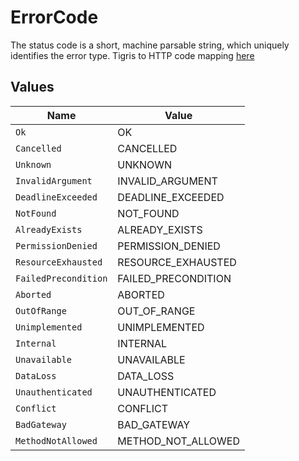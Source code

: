 # ErrorCode

The status code is a short, machine parsable string, which uniquely identifies the error type. Tigris to HTTP code mapping [here](/reference/http-code)


## Values

| Name                 | Value                |
| -------------------- | -------------------- |
| `Ok`                 | OK                   |
| `Cancelled`          | CANCELLED            |
| `Unknown`            | UNKNOWN              |
| `InvalidArgument`    | INVALID_ARGUMENT     |
| `DeadlineExceeded`   | DEADLINE_EXCEEDED    |
| `NotFound`           | NOT_FOUND            |
| `AlreadyExists`      | ALREADY_EXISTS       |
| `PermissionDenied`   | PERMISSION_DENIED    |
| `ResourceExhausted`  | RESOURCE_EXHAUSTED   |
| `FailedPrecondition` | FAILED_PRECONDITION  |
| `Aborted`            | ABORTED              |
| `OutOfRange`         | OUT_OF_RANGE         |
| `Unimplemented`      | UNIMPLEMENTED        |
| `Internal`           | INTERNAL             |
| `Unavailable`        | UNAVAILABLE          |
| `DataLoss`           | DATA_LOSS            |
| `Unauthenticated`    | UNAUTHENTICATED      |
| `Conflict`           | CONFLICT             |
| `BadGateway`         | BAD_GATEWAY          |
| `MethodNotAllowed`   | METHOD_NOT_ALLOWED   |
